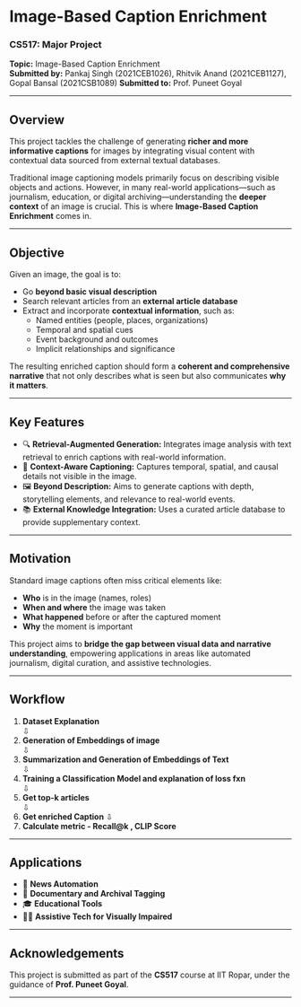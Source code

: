 # Image-Based Caption Enrichment

### CS517: Major Project  
**Topic:** Image-Based Caption Enrichment  
**Submitted by:** Pankaj Singh (2021CEB1026), Rhitvik Anand (2021CEB1127), Gopal Bansal (2021CSB1089)
**Submitted to:** Prof. Puneet Goyal

---

## Overview

This project tackles the challenge of generating **richer and more informative captions** for images by integrating visual content with contextual data sourced from external textual databases.

Traditional image captioning models primarily focus on describing visible objects and actions. However, in many real-world applications—such as journalism, education, or digital archiving—understanding the **deeper context** of an image is crucial. This is where **Image-Based Caption Enrichment** comes in.

---

## Objective

Given an image, the goal is to:
- Go **beyond basic visual description**
- Search relevant articles from an **external article database**
- Extract and incorporate **contextual information**, such as:
  - Named entities (people, places, organizations)
  - Temporal and spatial cues
  - Event background and outcomes
  - Implicit relationships and significance

The resulting enriched caption should form a **coherent and comprehensive narrative** that not only describes what is seen but also communicates **why it matters**.

---

## Key Features

- 🔍 **Retrieval-Augmented Generation:** Integrates image analysis with text retrieval to enrich captions with real-world information.
- 🧠 **Context-Aware Captioning:** Captures temporal, spatial, and causal details not visible in the image.
- 🖼️ **Beyond Description:** Aims to generate captions with depth, storytelling elements, and relevance to real-world events.
- 📚 **External Knowledge Integration:** Uses a curated article database to provide supplementary context.

---

## Motivation

Standard image captions often miss critical elements like:
- **Who** is in the image (names, roles)
- **When and where** the image was taken
- **What happened** before or after the captured moment
- **Why** the moment is important

This project aims to **bridge the gap between visual data and narrative understanding**, empowering applications in areas like automated journalism, digital curation, and assistive technologies.

---

## Workflow

1. **Dataset Explanation**  
   ⇩  
2. **Generation of Embeddings of image**  
   ⇩  
3. **Summarization and Generation of Embeddings of Text**  
   ⇩  
4. **Training a Classification Model and explanation of loss fxn**  
   ⇩  
5. **Get top-k articles**  
   ⇩  
6. **Get enriched Caption**
   ⇩  
8. **Calculate metric - Recall@k , CLIP Score**

---

## Applications

- 📰 **News Automation**
- 🧾 **Documentary and Archival Tagging**
- 🎓 **Educational Tools**
- 🧑‍🦯 **Assistive Tech for Visually Impaired**

---

## Acknowledgements

This project is submitted as part of the **CS517** course at IIT Ropar, under the guidance of **Prof. Puneet Goyal**.

---

